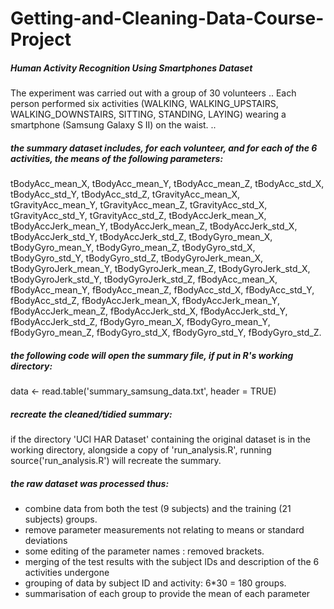 # Getting-and-Cleaning-Data-Course-Project

##### Human Activity Recognition Using Smartphones Dataset

The experiment was carried out with a group of 30 volunteers .. Each person performed six activities (WALKING, WALKING_UPSTAIRS, WALKING_DOWNSTAIRS, SITTING, STANDING, LAYING) wearing a smartphone (Samsung Galaxy S II) on the waist. ..

##### the summary dataset includes, for each volunteer, and for each of the 6 activities, the means of the following parameters:

tBodyAcc_mean_X, tBodyAcc_mean_Y, tBodyAcc_mean_Z, tBodyAcc_std_X, tBodyAcc_std_Y, tBodyAcc_std_Z, tGravityAcc_mean_X, tGravityAcc_mean_Y, tGravityAcc_mean_Z, tGravityAcc_std_X, tGravityAcc_std_Y, tGravityAcc_std_Z, tBodyAccJerk_mean_X, tBodyAccJerk_mean_Y, tBodyAccJerk_mean_Z, tBodyAccJerk_std_X, tBodyAccJerk_std_Y, tBodyAccJerk_std_Z, tBodyGyro_mean_X, tBodyGyro_mean_Y, tBodyGyro_mean_Z, tBodyGyro_std_X, tBodyGyro_std_Y, tBodyGyro_std_Z, tBodyGyroJerk_mean_X, tBodyGyroJerk_mean_Y, tBodyGyroJerk_mean_Z, tBodyGyroJerk_std_X, tBodyGyroJerk_std_Y, tBodyGyroJerk_std_Z, fBodyAcc_mean_X, fBodyAcc_mean_Y, fBodyAcc_mean_Z, fBodyAcc_std_X, fBodyAcc_std_Y, fBodyAcc_std_Z, fBodyAccJerk_mean_X, fBodyAccJerk_mean_Y, fBodyAccJerk_mean_Z, fBodyAccJerk_std_X, fBodyAccJerk_std_Y, fBodyAccJerk_std_Z, fBodyGyro_mean_X, fBodyGyro_mean_Y, fBodyGyro_mean_Z, fBodyGyro_std_X, fBodyGyro_std_Y, fBodyGyro_std_Z.

##### the following code will open the summary file, if put in R's working directory:
data <- read.table('summary_samsung_data.txt', header = TRUE)

##### recreate the cleaned/tidied summary:
if the directory 'UCI HAR Dataset' containing the original dataset is in the working directory, alongside a copy of 'run_analysis.R', running source('run_analysis.R') will recreate the summary.   

##### the raw dataset was processed thus: 
* combine data from both the test (9 subjects) and the training (21 subjects) groups. 
* remove parameter measurements not relating to means or standard deviations
* some editing of the parameter names : removed brackets.
* merging of the test results with the subject IDs and description of the 6 activities undergone
* grouping of data by subject ID and activity: 6*30 = 180 groups.
* summarisation of each group to provide the mean of each parameter

